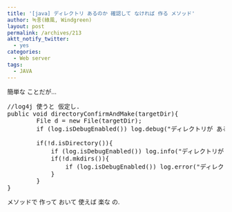 ```yaml
---
title: '[java] ディレクトリ あるのか 確認して なければ 作る メソッド'
author: 녹풍(綠風, Windgreen)
layout: post
permalink: /archives/213
aktt_notify_twitter:
  - yes
categories:
  - Web server
tags:
  - JAVA
---
```

簡単な ことだが&#8230;

<pre class="brush:java">//log4j 使うと 仮定し.
public void directoryConfirmAndMake(targetDir){
        File d = new File(targetDir);
        if (log.isDebugEnabled()) log.debug("ディレクトリが あるのか : " + d.isDirectory());

        if(!d.isDirectory()){
        	if (log.isDebugEnabled()) log.info("ディレクトリが なくて 作ります.");
        	if(!d.mkdirs()){
        		if (log.isDebugEnabled()) log.error("ディレクトリ 生成 失敗. パーミッションを 確認すると 割 こと ようなのに...");
        	}
        }
}
</pre>

メソッドで 作って おいて 使えば 楽な の.